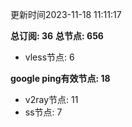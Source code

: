 更新时间2023-11-18 11:11:17

**总订阅: 36**
**总节点: 656**
- vless节点: 6

**google ping有效节点: 18**
- v2ray节点: 11
- ss节点: 7
